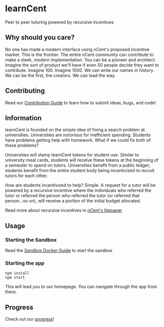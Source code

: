 # learnCent
Peer to peer tutoring powered by recursive incentives

## Why should you care?
No one has made a modern interface using nCent's proposed incentive market. This is the frontier. The entire nCent community can contribute to make a sleek, modern implementation. You can be a pioneer and architect. Imagine the sort of product we'll have if even 50 people decide they want to contribute. Imagine 100. Imagine 1000. We can write our names in history. We can be the first, the creators. We can lead the way.

## Contributing
Read our [Contribution Guide](docs/CONTRIBUTING.md) to learn how to submit ideas, bugs, and code!

## Information
learnCent is founded on the simple idea of fixing a search problem at universities. Universities are notorious for inefficient spending. Students have problems getting help with homework. What if we could fix both of these problems?

Universities will stamp learnCent tokens for student use. Similar to university meal cards, students will receive these tokens at the beginning of a semester to spend on tutors. Universities benefit from a public ledger; students benefit from the entire student body being incentivized to recruit tutors for each other.

How are students incentivized to help? Simple. A request for a tutor will be powered by a recursive incentive where the individuals who referred the tutor or referred the person who referred the tutor (or referred that person...so on), will receive a portion of the initial budget allocated.

Read more about recursive incentives in [nCent's litepaper](https://ncent.io/Applications/landingPage/LitePaper.pdf)
## Usage

### Starting the Sandbox
Read the [Sandbox Docker Guide](../../../Sandbox/Sandbox%20API/README.md) to start the sandbox

### Starting the app
```
npm install
npm start
```
This will lead you to our homepage. You can navigate through the app from there.

## Progress
Check out our [progress](docs/PROGRESS.md)!

